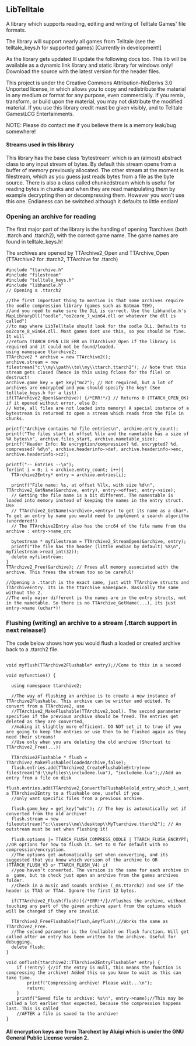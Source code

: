 ## LibTelltale
A library which supports reading, editing and writing of Telltale Games' file formats.

The library will support nearly all games from Telltale (see the telltale_keys.h for supported games) [Currently in development!]

As the library gets updated Ill update the following docs too. 
This lib will be available as a dynamic link library and static library for windows only! Download the source with the latest version for the header files.

This project is under the Creative Commons Attribution-NoDerivs 3.0 Unported license, in which allows you to copy and redistribute the material in any medium or format for any purpose, even commercially. If you remix, transform, or build upon the material, you may not distribute the modified material. If you use this library credit must be given visibly, and to Telltale Games\LCG Entertainments.

NOTE: Please do contact me if you believe there is a memory leak/bug somewhere! 

#### Streams used in this library

This library has the base class 'bytestream' which is an (almost) abstract class to any input stream of bytes. By default this stream opens from a buffer of memory previously allocated. The other stream at the moment is filestream, which as you guess just reads bytes from a file as the byte source. There is also a class called chunkedstream which is useful for reading bytes in chunks and when they are read manipulating them by example decrypting then or decompressing them. However you won't use this one. Endianess can be switched although it defaults to little endian!

### Opening an archive for reading

The first major part of the library is the handing of opening Ttarchives (both .ttarch and .ttarch2), with the correct game name.
The game names are found in telltale_keys.h!

The archives are opened by TTArchive2_Open and TTArchive_Open (TTArchive2 for .ttarch2, TTArchive for .ttarch)

```
#include "ttarchive.h"
#include "filestream"
#include "telltale_keys.h"
#include "libhandle.h"
// Opening a .ttarch2

//The first important thing to mention is that some archives require the oodle compression library (games such as Batman TEW),
//and you need to make sure the DLL is correct. Use the libhandle.h's MapLibraryDll("oodle","oo2core_7_win64.dll or whatever the dll is called")
//to map where LibTelltale should look for the oodle DLL. Defaults to oo2core_8_win64.dll. Most games dont use this, so you should be fine. It will
//return TTARCH_OPEN_LIB_ERR on TTArchive2_Open if the library is required and it could not be found/loaded.
using namespace ttarchive2;
TTArchive2 * archive = new TTArchive2();
archive.stream = new filestream("c:\\my\\path\\to\\my\\ttarch.ttarch2"); // Note that this stream gets closed (hence in this using fclose for the file) on destruct!
archive.game_key = get_key("mc2"); // Not required, but a lot of archives are encrypted and you should specify the key! (See telltale_keys.h for a list)
if(TTArchive2_Open(&archive)) {/*ERR!*/} // Returns 0 (TTARCH_OPEN_OK) if it opened without error, else D:
// Note, all files are not loaded into memory! A special instance of a bytestream is returned to open a stream which reads from the file in chunks.

printf("Archive contains %d file entries\n", archive.entry_count);
printf("The files start at offset %llx and the nametable has a size of %X bytes\n", archive.files_start, archive.nametable_size);
printf("Header Info: No encryption/compression? %d, encrypted? %d, compressed? %d\n", archive.headerinfo->def, archive.headerinfo->enc, archive.headerinfo->cz);

printf("-- Entries --\n");
for(int i = 0; i < archive.entry_count; i++){
  TTArchive2Entry* entry = archive.entries[i];
  
  printf("File name: %s, at offset %llx, with size %d\n", TTArchive2_GetName(&archive, entry), entry->offset, entry->size);
  // Getting the file name is a bit different. The namestable is loaded into memory instead of keeping the names in the entry struct. Use
  // TTArchive2_GetName(<archive>,<entry>) to get its name as a char*. To get an entry by name you would need to implement a search algorithm (unordered!)
  // The TTArchive2Entry also has the crc64 of the file name from the archive : entry->name_crc
  
  bytestream * myfilestream = TTArchive2_StreamOpen(&archive, entry);
  printf("The file has the header (little endian by default) %X\n", myfilestream->read_int(32));
  delete myfilestream;
}
TTArchive2_Free(&archive); // Frees all memory associated with the archive. This frees the stream too so be careful!

//Opening a .ttarch is the exact same, just with TTArchive structs and TTArchiveEntry. Its in the ttarchive namespace. Basically the same without the 2.
//The only major different is the names are in the entry structs, not in the nametable. So there is no TTArchive_GetName(...), its just entry->name (uchar*)!
```

### Flushing (writing) an archive to a stream (.ttarch support in next release!)

The code below shows how you would flush a loaded or created archive back to a .ttarch2 file. 

```

void myflush(TTArchive2Flushable* entry);//Come to this in a second

void myfunction() {

  using namespace ttarchive2;

  //The way of flushing an archive is to create a new instance of TTArchive2Flushable. This archive can be written and edited. To convert from a TTArchive2, use
  //TTArchive2_MakeFlushable(TTArchive2,bool). The second parameter specifies if the previous archive should be freed. The entries get deleted as they are converted,
  //making it slightly more efficient. DO NOT set it to true if you are going to keep the entries or use then to be flushed again as they need their streams!
  //Use only when you are deleting the old archive (Shortcut to TTArchive2_Free(...))

  TTArchive2Flushable * flush = TTArchive2_MakeFlushable(loadedArchive,false);
  flush.entries.add(TTArchive2_CreateFlushableEntry(new filestream("d:\\myfiles\\includeme.lua"), "includeme.lua");//Add an entry from a file on disk
  flush.entries.add(TTArchive2_ConvertToFlushable(old_entry_which_i_want_to_import_into_the_archive));//Convert a TTArchive2Entry to a flushable one, useful if you 
  //only want specific files from a previous archive.

  flush.game_key = get_key("wdc"); // The key is automatically set if converted from the old archive!
  flush.stream = new fileoutstream("c:\\users\\me\\desktop\\MyTtarchive.ttarch2"); // An outstream must be set when flushing it!

  flush.options |= TTARCH_FLUSH_COMPRESS_OODLE | TTARCH_FLUSH_ENCRYPT; //OR options for how to flush it. Set to 0 for default with no compression/encryption.
  //The options get automatically set when converting, and its suggested that you know which version of the archive to OR (TTARCH_FLUSH_V3 or TTARCH_FLUSH_V4) if 
  //you haven't converted. The version is the same for each archive in a  game, but to check just open an archive from the games archives folder. 
  //Check in a music and sounds archive (_ms.ttarch2) and see if the header is TTA3 or TTA4. Ignore the first 12 bytes.

  if(TTArchive2_Flush(flush)){/*ERR!*/}//Flushes the archive, without touching any part of the given archive apart from the options which will be changed if they are invalid.

  TTArchive2_FreeFlushable(flush,&myflush);//Works the same as TTArchive2_Free.
  //The second parameter is the (nullable) on flush function. Will get called after an entry has been written to the archive. Useful for debugging.
  delete flush;
}

void onflush(ttarchive2::TTArchive2EntryFlushable* entry) {
	if (!entry) {//If the entry is null, this means the function is compressing the archive! Added this so you know to wait as this can take time.
		printf("Compressing archive! Please wait...\n");
		return;
	}
	printf("Saved file to archive: %s\n", entry->name);//This may be called a lot earlier than expected, because the compression happens last. This is called
	//AFTER a file is saved to the archive!
}

```

#### All encryption keys are from Ttarchext by Aluigi which is under the GNU General Public License version 2.
